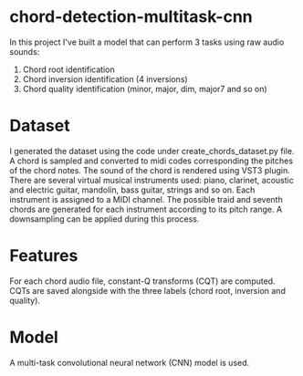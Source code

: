 # chord-detection-multitask-cnn
In this project I've built a model that can perform 3 tasks using raw audio sounds:
1. Chord root identification 
2. Chord inversion identification (4 inversions)
3. Chord quality identification (minor, major, dim, major7 and so on)

# Dataset
I generated the dataset using the code under create_chords_dataset.py file.
A chord is sampled and converted to midi codes corresponding the pitches of the chord notes. The sound of the chord is rendered using VST3 plugin.
There are several virtual musical instruments used: piano, clarinet, acoustic and electric guitar, mandolin, bass guitar, strings and so on. Each instrument is assigned to a MIDI channel.
The possible traid and seventh chords are generated for each instrument according to its pitch range. A downsampling can be applied during this process. 

# Features
For each chord audio file, constant-Q transforms (CQT) are computed.
CQTs are saved alongside with the three labels (chord root, inversion and quality).

# Model
A multi-task convolutional neural network (CNN) model is used.
